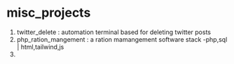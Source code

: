 # misc_projects
1. twitter_delete : automation terminal based for deleting twitter posts 
2. php_ration_mangement : a ration mamangement software stack -php,sql | html,tailwind,js
3. 

